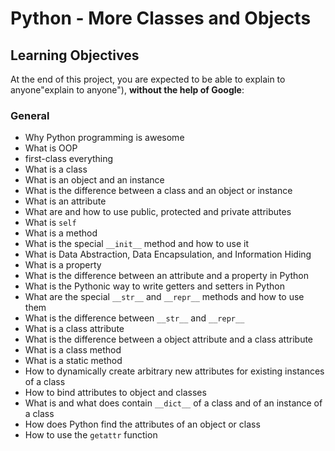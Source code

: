 # Python - More Classes and Objects
## Learning Objectives

At the end of this project, you are expected to be able to  explain to anyone"explain to anyone"),  **without the help of Google**:

### General

-   Why Python programming is awesome
-   What is OOP
-   first-class everything
-   What is a class
-   What is an object and an instance
-   What is the difference between a class and an object or instance
-   What is an attribute
-   What are and how to use public, protected and private attributes
-   What is  `self`
-   What is a method
-   What is the special  `__init__`  method and how to use it
-   What is Data Abstraction, Data Encapsulation, and Information Hiding
-   What is a property
-   What is the difference between an attribute and a property in Python
-   What is the Pythonic way to write getters and setters in Python
-   What are the special  `__str__`  and  `__repr__`  methods and how to use them
-   What is the difference between  `__str__`  and  `__repr__`
-   What is a class attribute
-   What is the difference between a object attribute and a class attribute
-   What is a class method
-   What is a static method
-   How to dynamically create arbitrary new attributes for existing instances of a class
-   How to bind attributes to object and classes
-   What is and what does contain  `__dict__`  of a class and of an instance of a class
-   How does Python find the attributes of an object or class
-   How to use the  `getattr`  function

